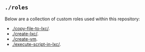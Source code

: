 
## `./roles`

Below are a collection of custom roles used within this repository:

- [./copy-file-to-lxc/](./copy-file-to-lxc/).
- [./create-lxc/](./create-lxc/).
- [./create-vm](./create-vm).
- [./execute-script-in-lxc/](./execute-script-in-lxc/).
